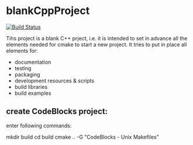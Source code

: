 # blankCppProject

[![Build Status](https://travis-ci.org/salini/blankCppProject.svg?branch=master)](https://travis-ci.org/salini/blankCppProject)

Tihs project is a blank C++ prject, i.e. it is intended to set in advance all the elements needed for cmake to start a new project.
It tries to put in place all elements for:

* documentation
* testing
* packaging
* development resources & scripts
* build libraries
* build examples

## create CodeBlocks project:

enter following commands:

mkdir build
cd build
cmake .. -G "CodeBlocks - Unix Makefiles"
